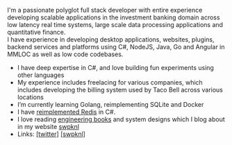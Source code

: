 I'm a passionate polyglot full stack developer with entire experience developing scalable applications in the investment banking domain across low latency real time systems,
large scale data processing applications and quantitative finance. <br />
I have experience in developing desktop applications, websites, plugins, backend services and platforms using C#, NodeJS, Java, Go and Angular in MMLOC as well as low code codebases.
<br />
- I have deep expertise in C#, and love building fun experiments using other languages
- My experience includes freelacing for various companies, which includes developing the billing system used by Taco Bell across various locations
- I’m currently learning Golang, reimplementing SQLite and Docker
- I have [reimplemented Redis](https://github.com/swpknl/redis-reimplementation) in C#.
- I love reading [engineering books](https://swpknl.com/blog) and system designs which I blog about in my website [swpknl](https://swpknl.com)
- Links:  <a href="https://twitter.com/swpknl" target="_blank">[twitter]</a>    <a href="https://swpknl.com" target="_blank">[swpknl]</a>
